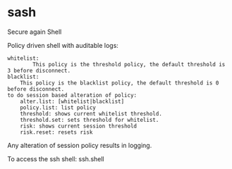 sash
====

Secure again Shell

Policy driven shell with auditable logs:

    whitelist: 
            This policy is the threshold policy, the default threshold is 3 before disconnect. 
    blacklist: 
        This policy is the blacklist policy, the default threshold is 0 before disconnect.
    to do session based alteration of policy:
        alter.list: [whitelist|blacklist] 
        policy.list: list policy
        threshold: shows current whitelist threshold.
        threshold.set: sets threshold for whitelist.
        risk: shows current session threshold
        risk.reset: resets risk

Any alteration of session policy results in logging.

To access the ssh shell:
  ssh.shell
